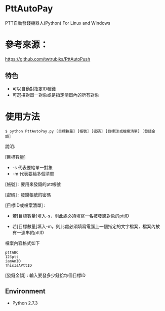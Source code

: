 # PttAutoPay
PTT自動發錢機器人(Python) For Linux and Windows

# 參考來源：
https://github.com/twtrubiks/PttAutoPush

## 特色
* 可以自動對指定ID發錢
* 可選擇對單一對象或是指定清單內的所有對象

# 使用方法
```
$ python PttAutoPay.py [目標數量] [帳號] [密碼] [目標ID或檔案清單] [發錢金額]

```

說明:

[目標數量] 
* -s 代表要給單一對象
* -m 代表要給多個清單

[帳號] : 要用來發錢的ptt帳號

[密碼] : 發錢帳號的密碼

[目標ID或檔案清單] : 
* 若[目標數量]填入-s，則此處必須填寫一名被發錢對象的pttID

* 若[目標數量]填入-m，則此處必須填寫電腦上一個指定的文字檔案，檔案內放有一連串的pttID

檔案內容格式如下
```
pttABC
123ptt
iamAnID
ThisIsAPttID

```
[發錢金額] : 輸入要發多少錢給每個目標ID

## Environment
* Python 2.7.3

